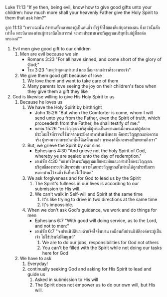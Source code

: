 Luke 11:13 "If ye then, being evil, know how to give good gifts unto your children: how much more shall your heavenly Father give the Holy Spirit to them that ask him?"

ลูกา 11:13 "เพราะฉะนั้น ถ้าท่านทั้งหลายเองผู้เป็นคนชั่ว ยังรู้จักให้ของดีแก่บุตรของตน ยิ่งกว่านั้นสักเท่าใด พระบิดาของท่านผู้ทรงสถิตในสวรรค์ จะทรงประทานพระวิญญาณบริสุทธิ์แก่ผู้ที่ขอต่อพระองค์""

1. Evil men give good gift to our children
	1. Men are evil because we sin
		- Romans 3:23 "For all have sinned, and come short of the glory of God;"
		- โรม 3:23 "เหตุว่าทุกคนทำบาป และเสื่อมจากสง่าราศีของพระเจ้า"
	2. We give them good gift because of love
		1. We love them and want to take care of them
		2. Many parents love seeing the joy on their children's face when they give them a gift they like
2. God is likewise willing to give His Holy Spirit to us
	1. Because he loves us
		1. We have the Holy Spirit by birthright
			- John 15:26 "But when the Comforter is come, whom I will send unto you from the Father, even the Spirit of truth, which proceedeth from the Father, he shall testify of me:"
			- ยอห์น 15:26 "พระวิญญาณบริสุทธิ์ผู้ทรงเป็นพยานแต่เมื่อพระองค์ผู้ปลอบประโลมใจที่เราจะใช้มาจากพระบิดามาหาท่านทั้งหลาย คือพระวิญญาณแห่งความจริง ผู้ทรงมาจากพระบิดานั้นได้เสด็จมาแล้ว พระองค์นั้นจะทรงเป็นพยานถึงเรา"
		2. But, we grieve the Spirit by our sins
			- Ephesians 4:30 "And grieve not the holy Spirit of God, whereby ye are sealed unto the day of redemption."
			- เอเฟซัส 4:30 "อย่าทำให้พระวิญญาณเสียพระทัยและอย่าทำให้พระวิญญาณบริสุทธิ์ของพระเจ้าเสียพระทัย เพราะโดยพระวิญญาณนั้นท่านได้ถูกประทับตราหมายท่านไว้จนถึงวันที่ทรงไถ่ให้รอด"
		3. We ask forgiveness and for God to lead us by the Spirit
			1. The Spirit's fullness in our lives is according to our submission to His will.
			2. We can't walk in Self-will and Spirit at the same time
				1. It's like trying to drive in two directions at the same time
				2. It's impossible.
		4. When we don't ask God's guidance, we work and do things for men
			- Ephesians 6:7 "With good will doing service, as to the Lord, and not to men:"
			- เอเฟซัส 6:7 "จงปรนนิบัตินายด้วยจิตใจชื่นบาน เหมือนกับปรนนิบัติองค์พระผู้เป็นเจ้า ไม่ใช่ปรนนิบัติมนุษย์"
				1. We are to do our jobs, responsibilities for God not others
				2. You can't be filled with the Spirit while not doing our tasks here for God
	2. We have to ask
		1. Everyday!
		2. continually seeking God and asking for His Spirit to lead and guide us
			1. Asked in submission to His will
			2. The Spirit does not empower us to do our own will, but His will.
	